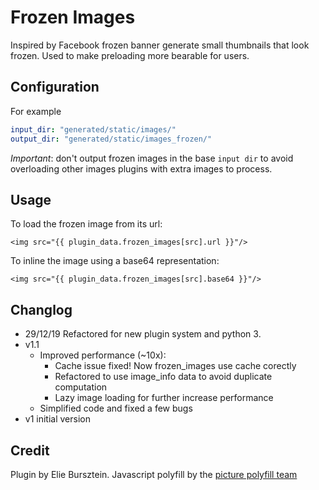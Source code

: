 # Frozen Images

Inspired by Facebook frozen banner generate small thumbnails that look frozen. Used to make preloading
more bearable for users.

## Configuration
For example
```yaml
input_dir: "generated/static/images/"
output_dir: "generated/static/images_frozen/"
```

*Important*: don't output frozen images in the base `input dir` to avoid overloading other images plugins with extra images to process.

## Usage

To load the frozen image from its url:

```jinja2
<img src="{{ plugin_data.frozen_images[src].url }}"/>
```

To inline the image using a base64 representation:

```jinja2
<img src="{{ plugin_data.frozen_images[src].base64 }}"/>
```

## Changlog

- 29/12/19 Refactored for new plugin system and python 3.
- v1.1
    - Improved performance (~10x):
        -  Cache issue fixed! Now frozen_images use cache corectly
        - Refactored to use image_info data to avoid duplicate computation
        - Lazy image loading for further increase performance
    - Simplified code and fixed a few bugs
- v1 initial version

## Credit

Plugin by Elie Bursztein. Javascript polyfill by the [picture polyfill team](https://raw.githubusercontent.com/scottjehl/picturefill/master/Authors.txt)